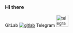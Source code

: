 ### Hi there
GitLab [<img src='https://cdn-icons-png.flaticon.com/512/5968/5968813.png' alt='gitlab'>](https://gitlab.com/alexalreadytaken)
Telegram [<img src='https://cdn.jsdelivr.net/npm/simple-icons@3.0.1/icons/telegram.svg' alt='telegram' height='40'>](https://t.me/alexalreadytaken)
